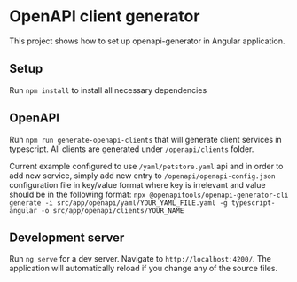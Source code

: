 # OpenAPI client generator

This project shows how to set up openapi-generator in Angular application.

## Setup

Run `npm install` to install all necessary dependencies

## OpenAPI

Run `npm run generate-openapi-clients` that will generate client services in typescript.
All clients are generated under `/openapi/clients` folder.

Current example configured to use `/yaml/petstore.yaml` api and in order to add new service, simply add new entry to `/openapi/openapi-config.json` configuration file in key/value format where key is irrelevant and value should be in the following format: 
`npx @openapitools/openapi-generator-cli generate -i src/app/openapi/yaml/YOUR_YAML_FILE.yaml -g typescript-angular -o src/app/openapi/clients/YOUR_NAME`

## Development server

Run `ng serve` for a dev server. Navigate to `http://localhost:4200/`. The application will automatically reload if you change any of the source files.
